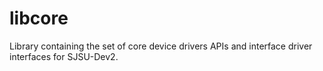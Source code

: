 # libcore

Library containing the set of core device drivers APIs and interface driver
interfaces for SJSU-Dev2.
